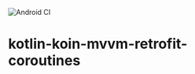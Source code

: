 ![Android CI](https://github.com/sm-alfariz/kotlin-koin-mvvm-retrofit-coroutines/workflows/Android%20CI/badge.svg)
# kotlin-koin-mvvm-retrofit-coroutines

